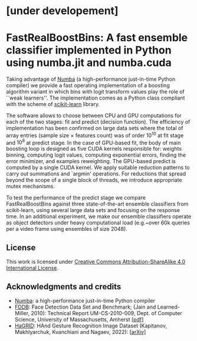 # [under developement]
# FastRealBoostBins: A fast ensemble classifier implemented in Python using numba.jit and numba.cuda

Taking advantage of [Numba](https://numba.pydata.org/) (a high-performance just-in-time Python compiler) 
we provide a fast operating implementation 
of a boosting algorithm variant in which bins with logit transform values 
play the role of ``weak learners''. The implementation comes as a Python class compliant
with the scheme of [scikit-learn](https://scikit-learn.org) library. 

The software allows to choose between CPU and GPU computations for each of the two stages: fit and predict (decision function). 
The efficiency of implementation has been confirmed on large data sets where the total of array entries (sample size $\times$ features count) 
was of order $10^{10}$ at fit stage and $10^{8}$ at predict stage. In the case of GPU-based fit, the body of main boosting loop 
is designed as five CUDA kernels responsible for: weights binning, computing logit values, computing exponential errors, 
finding the error minimizer, and examples reweighting. The GPU-based predict is computed by a single CUDA kernel. 
We apply suitable reduction patterns to carry out summations and `argmin' operations. For reductions 
that spread beyond the scope of a single block of threads, we introduce appropriate mutex mechanisms.

To test the performance of the predict stage we compare FastRealBoostBins against three state-of-the-art ensemble classifiers from scikit-learn,
using several large data sets and focusing on the response time. In an additional experiment, we make our ensemble classifiers operate as object 
detectors under heavy computational load (e.g.~over $60$k queries per a video frame using ensembles of size $2048$).

## License
This work is licensed under <a rel="license" href="http://creativecommons.org/licenses/by-sa/4.0/">Creative Commons Attribution-ShareAlike 4.0 International License</a>.

## Acknowledgments and credits
- [Numba](https://numba.pydata.org): a high-performance just-in-time Python compiler
- [FDDB](http://vis-www.cs.umass.edu/fddb): Face Detection Data Set and Benchmark; (Jain and Learned-Miller, 2010): Technical Report UM-CS-2010-009, Dept. of Computer Science, University of Massachusetts, Amherst [[pdf]](http://vis-www.cs.umass.edu/fddb/fddb.pdf)
- [HaGRID](https://github.com/hukenovs/hagrid): HAnd Gesture Recognition Image Dataset (Kapitanov, Makhlyarchuk, Kvanchiani and Nagaev, 2022): [[arXiv]](https://arxiv.org/abs/2206.08219)
